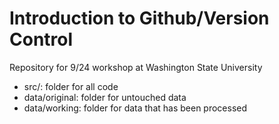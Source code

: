 # Introduction to Github/Version Control
Repository for 9/24 workshop at Washington State University

- src/: folder for all code
- data/original: folder for untouched data
- data/working: folder for data that has been processed
